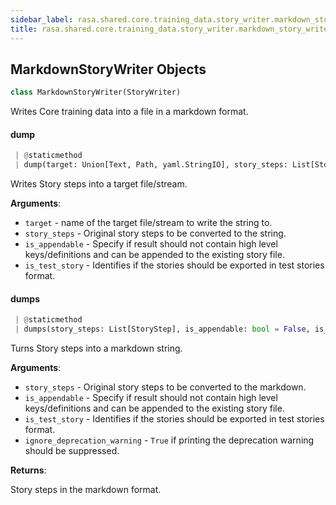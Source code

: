 ```yaml
---
sidebar_label: rasa.shared.core.training_data.story_writer.markdown_story_writer
title: rasa.shared.core.training_data.story_writer.markdown_story_writer
---
```

## MarkdownStoryWriter Objects

```python
class MarkdownStoryWriter(StoryWriter)
```

Writes Core training data into a file in a markdown format.

#### dump

```python
 | @staticmethod
 | dump(target: Union[Text, Path, yaml.StringIO], story_steps: List[StoryStep], is_appendable: bool = False, is_test_story: bool = False) -> None
```

Writes Story steps into a target file/stream.

**Arguments**:

- `target` - name of the target file/stream to write the string to.
- `story_steps` - Original story steps to be converted to the string.
- `is_appendable` - Specify if result should not contain
  high level keys/definitions and can be appended to
  the existing story file.
- `is_test_story` - Identifies if the stories should be exported in test stories
  format.

#### dumps

```python
 | @staticmethod
 | dumps(story_steps: List[StoryStep], is_appendable: bool = False, is_test_story: bool = False, ignore_deprecation_warning: bool = False) -> Text
```

Turns Story steps into a markdown string.

**Arguments**:

- `story_steps` - Original story steps to be converted to the markdown.
- `is_appendable` - Specify if result should not contain
  high level keys/definitions and can be appended to
  the existing story file.
- `is_test_story` - Identifies if the stories should be exported in test stories
  format.
- `ignore_deprecation_warning` - `True` if printing the deprecation warning
  should be suppressed.
  

**Returns**:

  Story steps in the markdown format.

